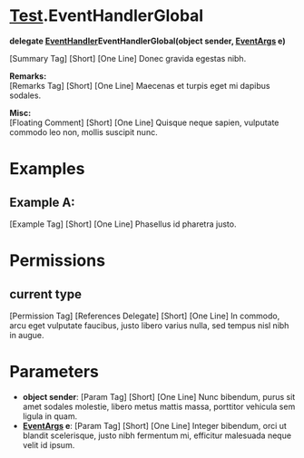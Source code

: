 # [Test](TableOfContents.Test.md).EventHandlerGlobal

**delegate [EventHandler](https://docs.microsoft.com/en-us/dotnet/api/system.eventhandler)EventHandlerGlobal(object sender, [EventArgs](https://docs.microsoft.com/en-us/dotnet/api/system.eventargs) e)**  

[Summary Tag] [Short] [One Line] Donec gravida egestas nibh.  

**Remarks:**  
[Remarks Tag] [Short] [One Line] Maecenas et turpis eget mi dapibus sodales.  

**Misc:**  
[Floating Comment] [Short] [One Line] Quisque neque sapien, vulputate commodo leo non, mollis suscipit nunc.  

# Examples

## Example A:

[Example Tag] [Short] [One Line] Phasellus id pharetra justo.  

# Permissions

## current type

[Permission Tag] [References Delegate] [Short] [One Line] In commodo, arcu eget vulputate faucibus, justo libero varius nulla, sed tempus nisl nibh in augue.  

# Parameters

* **object sender**: [Param Tag] [Short] [One Line] Nunc bibendum, purus sit amet sodales molestie, libero metus mattis massa, porttitor vehicula sem ligula in quam.  
* **[EventArgs](https://docs.microsoft.com/en-us/dotnet/api/system.eventargs) e**: [Param Tag] [Short] [One Line] Integer bibendum, orci ut blandit scelerisque, justo nibh fermentum mi, efficitur malesuada neque velit id ipsum.  

